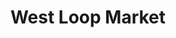 ---
title: "West Loop Market"
url: /chicago/west-loop-market-west-washington-boulevard/
shop: convenience
---